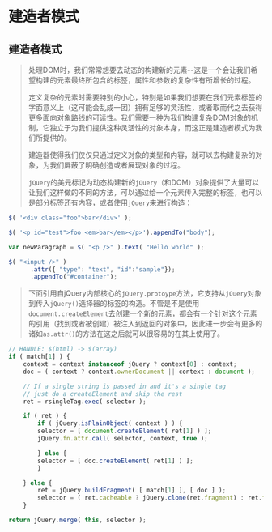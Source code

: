 # 建造者模式

## 建造者模式

> 处理DOM时，我们常常想要去动态的构建新的元素--这是一个会让我们希望构建的元素最终所包含的标签，属性和参数的复杂性有所增长的过程。
>
> 定义复杂的元素时需要特别的小心，特别是如果我们想要在我们元素标签的字面意义上（这可能会乱成一团）拥有足够的灵活性，或者取而代之去获得更多面向对象路线的可读性。我们需要一种为我们构建复杂DOM对象的机制，它独立于为我们提供这种灵活性的对象本身，而这正是建造者模式为我们所提供的。
>
> 建造器使得我们仅仅只通过定义对象的类型和内容，就可以去构建复杂的对象，为我们屏蔽了明确创造或者展现对象的过程。
>
> `jQuery`的美元标记为动态构建新的`jQuery`（和DOM）对象提供了大量可以让我们这样做的不同的方法，可以通过给一个元素传入完整的标签，也可以是部分标签还有内容，或者使用`jQuery`来进行构造：

```js
$( '<div class="foo">bar</div>' );

$( '<p id="test">foo <em>bar</em></p>').appendTo("body");

var newParagraph = $( "<p />" ).text( "Hello world" );

$( "<input />" )
      .attr({ "type": "text", "id":"sample"});
      .appendTo("#container");
```

> 下面引用自jQuery内部核心的`jQuery.protoype`方法，它支持从`jQuery`对象到传入`jQuery()`选择器的标签的构造。不管是不是使用`document.createElement`去创建一个新的元素，都会有一个针对这个元素的引用（找到或者被创建）被注入到返回的对象中，因此进一步会有更多的诸如`as.attr()`的方法在这之后就可以很容易的在其上使用了。

```js
// HANDLE: $(html) -> $(array)
if ( match[1] ) {
    context = context instanceof jQuery ? context[0] : context;
    doc = ( context ? context.ownerDocument || context : document );

    // If a single string is passed in and it's a single tag
    // just do a createElement and skip the rest
    ret = rsingleTag.exec( selector );

    if ( ret ) {
        if ( jQuery.isPlainObject( context ) ) {
        selector = [ document.createElement( ret[1] ) ];
        jQuery.fn.attr.call( selector, context, true );

        } else {
        selector = [ doc.createElement( ret[1] ) ];
        }

    } else {
        ret = jQuery.buildFragment( [ match[1] ], [ doc ] );
        selector = ( ret.cacheable ? jQuery.clone(ret.fragment) : ret.fragment ).childNodes;
    }

return jQuery.merge( this, selector );
```